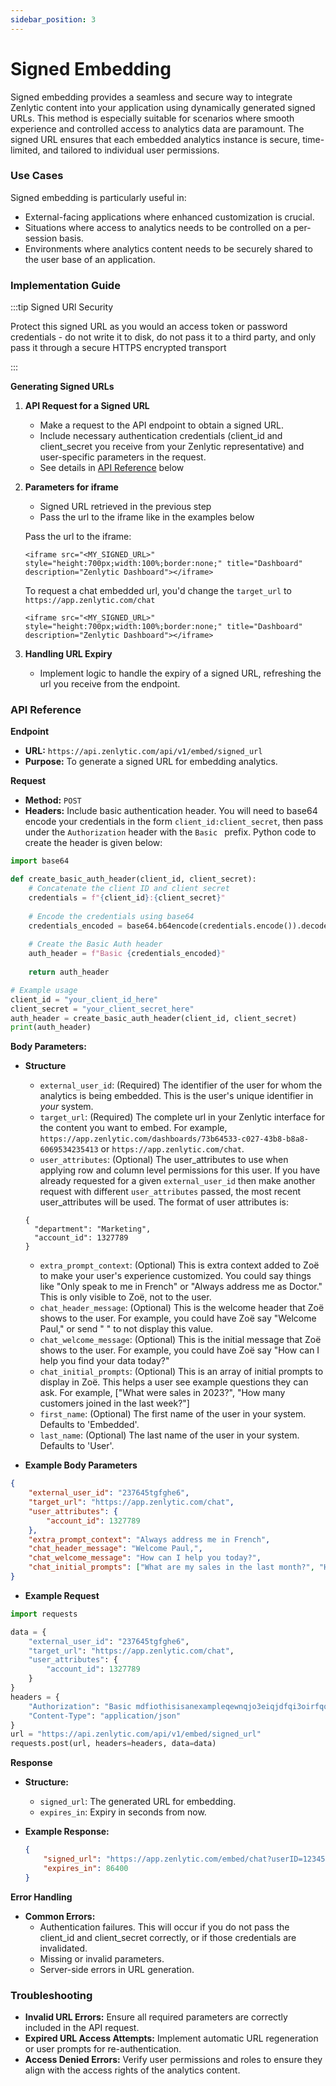 ```yaml
---
sidebar_position: 3
---
```


# Signed Embedding


Signed embedding provides a seamless and secure way to integrate Zenlytic content into your application using dynamically generated signed URLs. This method is especially suitable for scenarios where smooth experience and controlled access to analytics data are paramount. The signed URL ensures that each embedded analytics instance is secure, time-limited, and tailored to individual user permissions.

### **Use Cases**

Signed embedding is particularly useful in:

- External-facing applications where enhanced customization is crucial.
- Situations where access to analytics needs to be controlled on a per-session basis.
- Environments where analytics content needs to be securely shared to the user base of an application.

### **Implementation Guide**

:::tip Signed URl Security

Protect this signed URL as you would an access token or password credentials - do not write it to disk, do not pass it to a third party, and only pass it through a secure HTTPS encrypted transport

:::

**Generating Signed URLs**

1. **API Request for a Signed URL**
   - Make a request to the API endpoint to obtain a signed URL. 
   - Include necessary authentication credentials (client_id and client_secret you receive from your Zenlytic representative) and user-specific parameters in the request.
   - See details in [API Reference](./3_signed_embedding.md#api-reference) below

2. **Parameters for iframe**
   - Signed URL retrieved in the previous step
   - Pass the url to the iframe like in the examples below

   Pass the url to the iframe:
   ```
   <iframe src="<MY_SIGNED_URL>" style="height:700px;width:100%;border:none;" title="Dashboard" description="Zenlytic Dashboard"></iframe>
   ```

   To request a chat embedded url, you'd change the `target_url` to `https://app.zenlytic.com/chat`
   ```
   <iframe src="<MY_SIGNED_URL>" style="height:700px;width:100%;border:none;" title="Dashboard" description="Zenlytic Dashboard"></iframe>
   ```

3. **Handling URL Expiry**
   - Implement logic to handle the expiry of a signed URL, refreshing the url you receive from the endpoint.

### **API Reference**

**Endpoint**
- **URL:** `https://api.zenlytic.com/api/v1/embed/signed_url`
- **Purpose:** To generate a signed URL for embedding analytics.

**Request**
- **Method:** `POST`
- **Headers:** Include basic authentication header. You will need to base64 encode your credentials in the form `client_id:client_secret`, then pass under the `Authorization` header with the `Basic ` prefix. Python code to create the header is given below:

```python
import base64

def create_basic_auth_header(client_id, client_secret):
    # Concatenate the client ID and client secret
    credentials = f"{client_id}:{client_secret}"
    
    # Encode the credentials using base64
    credentials_encoded = base64.b64encode(credentials.encode()).decode()
    
    # Create the Basic Auth header
    auth_header = f"Basic {credentials_encoded}"
    
    return auth_header

# Example usage
client_id = "your_client_id_here"
client_secret = "your_client_secret_here"
auth_header = create_basic_auth_header(client_id, client_secret)
print(auth_header)
```


**Body Parameters:**
- **Structure**
  - `external_user_id`: (Required) The identifier of the user for whom the analytics is being embedded. This is the user's unique identifier in *your* system.
  - `target_url`: (Required) The complete url in your Zenlytic interface for the content you want to embed. For example, `https://app.zenlytic.com/dashboards/73b64533-c027-43b8-b8a8-6069534235413` or `https://app.zenlytic.com/chat`.
  - `user_attributes`: (Optional) The user_attributes to use when applying row and column level permissions for this user. If you have already requested for a given `external_user_id` then make another request with different `user_attributes` passed, the most recent user_attributes will be used. The format of user attributes is:
  ```
  {
    "department": "Marketing",
    "account_id": 1327789
  }
  ```
  - `extra_prompt_context`: (Optional) This is extra context added to Zoë to make your user's experience customized. You could say things like "Only speak to me in French" or "Always address me as Doctor." This is only visible to Zoë, not to the user.
  - `chat_header_message`: (Optional) This is the welcome header that Zoë shows to the user. For example, you could have Zoë say "Welcome Paul," or send " " to not display this value.
  - `chat_welcome_message`: (Optional) This is the initial message that Zoë shows to the user. For example, you could have Zoë say "How can I help you find your data today?"
  - `chat_initial_prompts`: (Optional) This is an array of initial prompts to display in Zoë. This helps a user see example questions they can ask. For example, ["What were sales in 2023?", "How many customers joined in the last week?"]
  - `first_name`: (Optional) The first name of the user in your system. Defaults to 'Embedded'.
  - `last_name`: (Optional) The last name of the user in your system. Defaults to 'User'.

- **Example Body Parameters**
```json
{
    "external_user_id": "237645tgfghe6",
    "target_url": "https://app.zenlytic.com/chat",
    "user_attributes": {
        "account_id": 1327789
    },
    "extra_prompt_context": "Always address me in French",
    "chat_header_message": "Welcome Paul,",
    "chat_welcome_message": "How can I help you today?",
    "chat_initial_prompts": ["What are my sales in the last month?", "How many customers joined in the last week?"]
}
```

- **Example Request**
```python
import requests

data = {
    "external_user_id": "237645tgfghe6",
    "target_url": "https://app.zenlytic.com/chat",
    "user_attributes": {
        "account_id": 1327789
    }
}
headers = {
    "Authorization": "Basic mdfiothisisanexampleqewnqjo3eiqjdfqi3oirfqqj301r0j2oqfioewiq3i=",
    "Content-Type": "application/json"
}
url = "https://api.zenlytic.com/api/v1/embed/signed_url"
requests.post(url, headers=headers, data=data)
```

**Response**
- **Structure:**
  - `signed_url`: The generated URL for embedding.
  - `expires_in`: Expiry in seconds from now.

- **Example Response:**
  ```json
  {
      "signed_url": "https://app.zenlytic.com/embed/chat?userID=12345&userJWT=abc123",
      "expires_in": 86400
  }
  ```

**Error Handling**
- **Common Errors:**
  - Authentication failures. This will occur if you do not pass the client_id and client_secret correctly, or if those credentials are invalidated.
  - Missing or invalid parameters.
  - Server-side errors in URL generation.


### **Troubleshooting**

- **Invalid URL Errors:** Ensure all required parameters are correctly included in the API request.
- **Expired URL Access Attempts:** Implement automatic URL regeneration or user prompts for re-authentication.
- **Access Denied Errors:** Verify user permissions and roles to ensure they align with the access rights of the analytics content.

